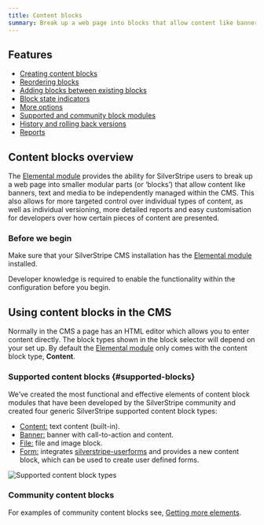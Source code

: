 ```yaml
---
title: Content blocks
summary: Break up a web page into blocks that allow content like banners, text and media to be independently managed within the CMS.
---
```


## Features

* [Creating content blocks](edit_content.md#creating-blocks)
* [Reordering blocks](edit_content.md#reordering-blocks)
* [Adding blocks between existing blocks](edit_content.md#adding-between-blocks)
* [Block state indicators](edit_content.md#state-indicators)
* [More options](edit_content.md#more-options)
* [Supported and community block modules](#supported-blocks)
* [History and rolling back versions](history.md)
* [Reports](reports.md)

## Content blocks overview

The [Elemental module](https://addons.silverstripe.org/add-ons/dnadesign/silverstripe-elemental) provides the ability for SilverStripe users to break up a web page into smaller modular parts (or ‘blocks’) that allow content like banners, text and media to be independently managed within the CMS. This also allows for more targeted control over individual types of content, as well as individual versioning, more detailed reports and easy customisation for developers over how certain pieces of content are presented.

### Before we begin

Make sure that your SilverStripe CMS installation has the [Elemental module](https://addons.silverstripe.org/add-ons/dnadesign/silverstripe-elemental) installed.

<div class="note" markdown="1">Developer knowledge is required to enable the functionality within the configuration before you begin.</div>

## Using content blocks in the CMS

Normally in the CMS a page has an HTML editor which allows you to enter content directly. The block types shown in the block selector will depend on your set up. By default the [Elemental module](https://github.com/silverstripe/silverstripe-elemental) only comes with the content block type, **Content**.

### Supported content blocks {#supported-blocks}

We’ve created the most functional and effective elements of content block modules that have been developed by the SilverStripe community and created four generic SilverStripe supported content block types:

* [Content:](https://github.com/silverstripe/silverstripe-elemental) text content (built-in).
* [Banner:](https://github.com/silverstripe/silverstripe-elemental-bannerblock) banner with call-to-action and content.
* [File:](https://github.com/silverstripe/silverstripe-elemental-fileblock) file and image block.
* [Form:](https://github.com/dnadesign/silverstripe-elemental-userforms) integrates [silverstripe-userforms](https://github.com/silverstripe/silverstripe-userforms) and provides a new content block, which can be used to create user defined forms.

![Supported content block types](_images/content_block_types.png)

### Community content blocks

For examples of community content blocks see,
[Getting more elements](https://github.com/silverstripe/silverstripe-elemental#getting-more-elements).
